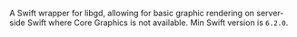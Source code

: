 A Swift wrapper for libgd, allowing for basic graphic rendering on server-side Swift where Core Graphics is not available.
Min Swift version is `6.2.0`.
